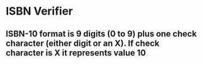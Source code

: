 # ISBN Verifier

## ISBN-10 format is 9 digits (0 to 9) plus one check character (either digit or an X). If check character is X it represents value 10
